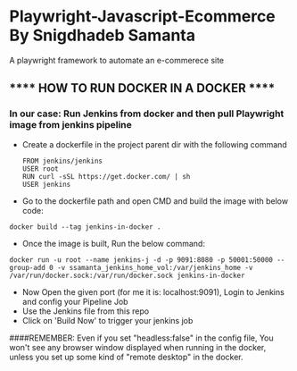 # Playwright-Javascript-Ecommerce By Snigdhadeb Samanta
A playwright framework to automate an e-commerece site

 ## **** HOW TO RUN DOCKER IN A DOCKER **** ##

 ### In our case: Run Jenkins from docker and then pull Playwright image from jenkins pipeline ###

<ul>
  <li>Create a dockerfile in the project parent dir with the following command</li>
  
  ```
  FROM jenkins/jenkins
  USER root
  RUN curl -sSL https://get.docker.com/ | sh
  USER jenkins
  ```
  <li>Go to the dockerfile path and open CMD and build the image with below code:</li>
</ul>


```
docker build --tag jenkins-in-docker .
```

<ul>
  <li>Once the image is built, Run the below command:</li>
</ul>

```
docker run -u root --name jenkins-j -d -p 9091:8080 -p 50001:50000 --group-add 0 -v ssamanta_jenkins_home_vol:/var/jenkins_home -v /var/run/docker.sock:/var/run/docker.sock jenkins-in-docker
```
<ul>
  <li>Now Open the given port (for me it is: localhost:9091), Login to Jenkins and config your Pipeline Job</li>
  <li>Use the Jenkins file from this repo</li>
  <li>Click on 'Build Now' to trigger your jenkins job</li>
</ul>

####REMEMBER: Even if you set "headless:false" in the config file, You won't see any browser window displayed when running in the docker, unless you set up some kind of "remote desktop" in the docker.
